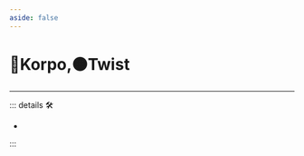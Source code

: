 ```yaml
---
aside: false
---
```

# 🔷<soma>Korpo</soma>,🟠<motor>Twist</motor>

---

<!-- =================================================== -->
<!-- =================================================== -->
<!-- =================================================== -->
<!-- =================================================== -->
<!-- =================================================== -->
::: details 🛠

-

:::
